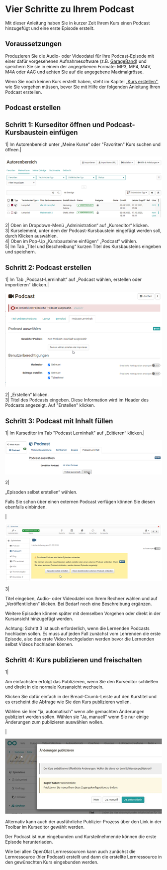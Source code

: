 # Vier Schritte zu Ihrem Podcast

Mit dieser Anleitung haben Sie in kurzer Zeit Ihrem Kurs einen Podcast
hinzugefügt und eine erste Episode erstellt.

##  Voraussetzungen

Produzieren Sie die Audio- oder Videodatei für Ihre Podcast-Episode mit einer
dafür vorgesehenen Aufnahmesoftware (z.B.
[GarageBand](http://www.apple.com/ilife/garageband/ "GarageBand")) und
speichern Sie sie in einem der angegebenen Formate: MP3, MP4, M4V, M4A oder
AAC und achten Sie auf die angegebene Maximalgrösse.

Wenn Sie noch keinen Kurs erstellt haben, steht im Kapitel [„Kurs
erstellen"](Kurs+erstellen.html), wie Sie vorgehen müssen, bevor Sie mit Hilfe
der folgenden Anleitung Ihren Podcast erstellen.

##  Podcast erstellen

  

Schritt 1: Kurseditor öffnen und Podcast-Kursbaustein einfügen  
---  
1| Im Autorenbereich unter „Meine Kurse“ oder "Favoriten" Kurs suchen und
öffnen.|

![](assets/Autorenbereich3.png)  
  
  
2| Oben im Dropdown-Menü „Administration“ auf „Kurseditor“ klicken.  
3| Kurselement, unter dem der Podcast-Kursbaustein eingefügt werden soll,
durch Klicken auswählen.  
4| Oben im Pop-Up „Kursbausteine einfügen“ „Podcast“ wählen.  
5| Im Tab „Titel und Beschreibung“ kurzen Titel des Kursbausteins eingeben und
speichern.  
  
Schritt 2: Podcast erstellen  
---  
1| Im Tab „Podcast-Lerninhalt“ auf „Podcast wählen, erstellen oder
importieren“ klicken.|

![](assets/Podcast_erstellen1.png)  
  
  
2| „Erstellen“ klicken.  
3| Titel des Podcasts eingeben. Diese Information wird im Header des Podcasts
angezeigt. Auf "Erstellen" klicken.  
  
Schritt 3: Podcast mit Inhalt füllen  
---  
1| Im Kurseditor im Tab "Podcast Lerninhalt" auf „Editieren“ klicken.|

![](assets/openpodcast.gif)  
  
  
  
2|

„Episoden selbst erstellen“ wählen.

Falls Sie schon über einen externen Podcast verfügen können Sie diesen
ebenfalls einbinden.

|

![](assets/13_podcast_einbinden.png)  
  
  
3|

Titel eingeben, Audio- oder Videodatei von Ihrem Rechner wählen und auf
„Veröffentlichen“ klicken. Bei Bedarf noch eine Beschreibung ergänzen.  
  
Weitere Episoden können später mit demselben Vorgehen oder direkt in der
Kursansicht hinzugefügt werden.

Achtung: Schritt 3 ist auch erforderlich, wenn die Lernenden Podcasts
hochladen sollen. Es muss auf jeden Fall zunächst vom Lehrenden die erste
Episode, also das erste Video hochgeladen werden bevor die Lernenden selbst
Videos hochladen können.

Schritt 4: Kurs publizieren und freischalten  
---  
1|

Am einfachsten erfolgt das Publizieren, wenn Sie den Kurseditor schließen und
direkt in die normale Kursansicht wechseln.

Klicken Sie dafür einfach in der Bread-Crumb-Leiste auf den Kurstitel und es
erscheint die Abfrage wie Sie den Kurs publizieren wollen.

Wählen sie hier "ja, automatisch" wenn alle gemachten Änderungen publiziert
werden sollen. Wählen sie "Ja, manuell" wenn Sie nur einige Änderungen zum
publizieren auswählen wollen.

|

![](assets/publizieren.jpg)  
  
Alternativ kann auch der ausführliche Publizier-Prozess über den Link in der
Toolbar im Kurseditor gewählt werden.

Der Podcast ist nun eingebunden und Kursteilnehmende können die erste Episode
herunterladen.

Wie bei allen OpenOlat Lernressourcen kann auch zunächst die Lernressource
(hier Podcast) erstellt und dann die erstellte Lernressource in den
gewünschten Kurs eingebunden werden.

